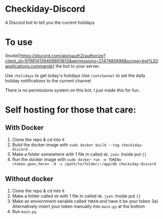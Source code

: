 # Checkiday-Discord
 A Discord bot to tell you the current holidays

# To use

(Invite)[https://discord.com/api/oauth2/authorize?client_id=979814139469893812&permissions=2147485696&scope=bot%20applications.commands] the bot to your server.

Use `/holidays` to get today's holidays
Use `/setchannel` to set the daily holiday notifications to the current channel

There is no permissions system on this bot, I just made this for fun.



# Self hosting for those that care:

## With Docker
1) Clone the repo & cd into it
2) Build the docker image with `sudo docker build --tag checkiday-discord .`
3) Make a folder somewhere with 1 file in called `db.json`. Inside put `{}`
4) Run the docker image with `sudo docker run -e TOKEN=<token.goes.here> -d -v /path/to/folder/:/app/db checkiday-discord`

## Without docker
1) Clone the repo & cd into it
2) Make a folder called `db` with 1 file in called `db.json`. Inside put `{}`
3) Make an enviornment variable called `TOKEN` and have it be your token
3a) Alternatively insert your token manually into `main.py` at the bottom
4) Run `main.py`